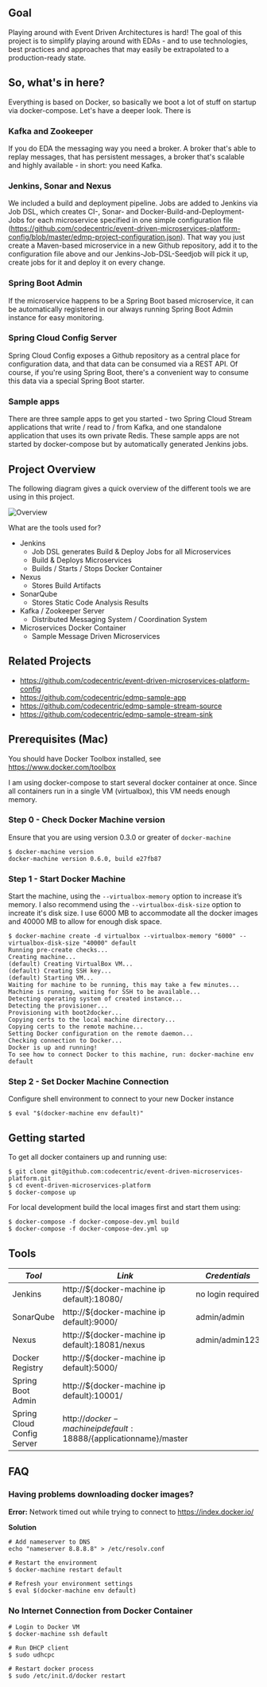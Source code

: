 ## Goal
Playing around with Event Driven Architectures is hard! The goal of this project is to simplify playing around with EDAs - and to use technologies, best practices and approaches that may easily be extrapolated to a production-ready state. 

## So, what's in here?
Everything is based on Docker, so basically we boot a lot of stuff on startup via docker-compose. Let's have a deeper look. There is
### Kafka and Zookeeper
If you do EDA the messaging way you need a broker. A broker that's able to replay messages, that has persistent messages, a broker that's scalable and highly available - in short: you need Kafka. 
### Jenkins, Sonar and Nexus
We included a build and deployment pipeline. Jobs are added to Jenkins via Job DSL, which creates CI-, Sonar- and Docker-Build-and-Deployment-Jobs for each microservice specified in one simple configuration file (https://github.com/codecentric/event-driven-microservices-platform-config/blob/master/edmp-project-configuration.json). That way you just create a Maven-based microservice in a new Github repository, add it to the configuration file above and our Jenkins-Job-DSL-Seedjob will pick it up, create jobs for it and deploy it on every change.
### Spring Boot Admin
If the microservice happens to be a Spring Boot based microservice, it can be automatically registered in our always running Spring Boot Admin instance for easy monitoring.
### Spring Cloud Config Server
Spring Cloud Config exposes a Github repository as a central place for configuration data, and that data can be consumed via a REST API. Of course, if you're using Spring Boot, there's a convenient way to consume this data via a special Spring Boot starter.
### Sample apps
There are three sample apps to get you started - two Spring Cloud Stream applications that write / read to / from Kafka, and one standalone application that uses its own private Redis. These sample apps are not started by docker-compose but by automatically generated Jenkins jobs.

## Project Overview

The following diagram gives a quick overview of the different tools we are using in this project.

![Overview](https://raw.githubusercontent.com/codecentric/event-driven-microservices-platform/master/docs/overview.png)

What are the tools used for?

* Jenkins
  * Job DSL generates Build & Deploy Jobs for all Microservices
  * Build & Deploys Microservices
  * Builds / Starts / Stops Docker Container
* Nexus
  * Stores Build Artifacts
* SonarQube
  * Stores Static Code Analysis Results
* Kafka / Zookeeper Server
  * Distributed Messaging System / Coordination System
* Microservices Docker Container
  * Sample Message Driven Microservices

## Related Projects

- https://github.com/codecentric/event-driven-microservices-platform-config
- https://github.com/codecentric/edmp-sample-app
- https://github.com/codecentric/edmp-sample-stream-source
- https://github.com/codecentric/edmp-sample-stream-sink

## Prerequisites (Mac)

You should have Docker Toolbox installed, see https://www.docker.com/toolbox

I am using docker-compose to start several docker container at once.
Since all containers run in a single VM (virtualbox), this VM needs enough memory.

### Step 0 - Check Docker Machine version

Ensure that you are using version 0.3.0 or greater of `docker-machine`

```
$ docker-machine version
docker-machine version 0.6.0, build e27fb87
```

### Step 1 - Start Docker Machine

Start the machine, using the `--virtualbox-memory` option to increase it’s memory. I also recommend using the `--virtualbox-disk-size` option to increate it's disk size. I use 6000 MB to accommodate all the docker images and 40000 MB to allow for enough disk space.

```
$ docker-machine create -d virtualbox --virtualbox-memory "6000" --virtualbox-disk-size "40000" default
Running pre-create checks...
Creating machine...
(default) Creating VirtualBox VM...
(default) Creating SSH key...
(default) Starting VM...
Waiting for machine to be running, this may take a few minutes...
Machine is running, waiting for SSH to be available...
Detecting operating system of created instance...
Detecting the provisioner...
Provisioning with boot2docker...
Copying certs to the local machine directory...
Copying certs to the remote machine...
Setting Docker configuration on the remote daemon...
Checking connection to Docker...
Docker is up and running!
To see how to connect Docker to this machine, run: docker-machine env default
```

### Step 2 - Set Docker Machine Connection

Configure shell environment to connect to your new Docker instance

```
$ eval "$(docker-machine env default)"
```

## Getting started

To get all docker containers up and running use:

```
$ git clone git@github.com:codecentric/event-driven-microservices-platform.git
$ cd event-driven-microservices-platform
$ docker-compose up
```

For local development build the local images first and start them using:

```
$ docker-compose -f docker-compose-dev.yml build
$ docker-compose -f docker-compose-dev.yml up
```

## Tools

| *Tool* | *Link* | *Credentials* |
| ------------- | ------------- | ------------- |
| Jenkins | http://${docker-machine ip default}:18080/ | no login required |
| SonarQube | http://${docker-machine ip default}:9000/ | admin/admin |
| Nexus | http://${docker-machine ip default}:18081/nexus | admin/admin123 |
| Docker Registry | http://${docker-machine ip default}:5000/ | |
| Spring Boot Admin | http://${docker-machine ip default}:10001/ | |
| Spring Cloud Config Server | http://${docker-machine ip default}:18888/${applicationname}/master | |

## FAQ

### Having problems downloading docker images?

**Error:** Network timed out while trying to connect to https://index.docker.io/

**Solution**

```
# Add nameserver to DNS
echo "nameserver 8.8.8.8" > /etc/resolv.conf

# Restart the environment
$ docker-machine restart default

# Refresh your environment settings
$ eval $(docker-machine env default)
```

### No Internet Connection from Docker Container

```
# Login to Docker VM
$ docker-machine ssh default

# Run DHCP client
$ sudo udhcpc

# Restart docker process
$ sudo /etc/init.d/docker restart
```
